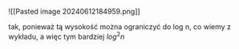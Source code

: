 ![[Pasted image 20240612184959.png]]

tak, ponieważ tą wysokość można ograniczyć do log n, co wiemy z wykładu, a więc tym bardziej $log^{2}n$ 